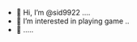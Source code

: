 - 👋 Hi, I’m @sid9922 ....
- 👀 I’m interested in playing game ..
- 👋 .....

<!---
sid9922/sid9922 is a ✨ special ✨ repository because its `README.md` (this file) appears on your GitHub profile.
You can click the Preview link to take a look at your changes.
--->
